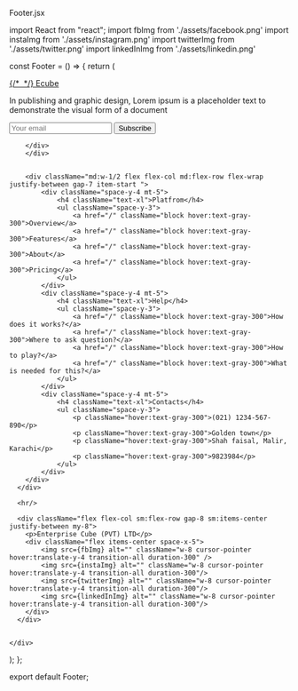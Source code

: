 Footer.jsx

import React from "react";
import fbImg from './assets/facebook.png'
import instaImg from './assets/instagram.png'
import twitterImg from './assets/twitter.png'
import linkedInImg from './assets/linkedin.png'

const Footer = () => {
  return (
    <div className="bg-[#010851] md:px-14 p-4 max-w-screen-2xl mx-auto text-white">
      <div className="my-12 flex flex-col md:flex-row gap-10">
        <div className="md:w-1/2 space-y-8" >
          <a
            href="/"
            className="text-2xl font-semibold flex items-center space-x-3 text-white"
          >
            {/* <img src={logo} alt=""  className='mr-20'/> */}
            Ecube
          </a>
          <p className="md:w-1/2">
            In publishing and graphic design, Lorem ipsum is a placeholder text
            to demonstrate the visual form of a document
          </p>
          <div>
          <input
            type="email"
            name="email"
            id="email"
            placeholder="Your email"
            className="bg-[#9a7af159] py-2 px-4 rounded-md focus:outline-none"
          />
          <input
            type="submit"
            value="Subscribe"
            className="px-4 py-2 bg-secondary rounded-md -ml-2 cursor-pointer hover:bg-white hover:text-primary duration-300 transition-all"
            />

        </div>
        </div>
        
        
        <div className="md:w-1/2 flex flex-col md:flex-row flex-wrap justify-between gap-7 item-start ">
            <div className="space-y-4 mt-5">
                <h4 className="text-xl">Platfrom</h4>
                <ul className="space-y-3">
                    <a href="/" className="block hover:text-gray-300">Overview</a>
                    <a href="/" className="block hover:text-gray-300">Features</a>
                    <a href="/" className="block hover:text-gray-300">About</a>
                    <a href="/" className="block hover:text-gray-300">Pricing</a>
                </ul>
            </div>
            <div className="space-y-4 mt-5">
                <h4 className="text-xl">Help</h4>
                <ul className="space-y-3">
                    <a href="/" className="block hover:text-gray-300">How does it works?</a>
                    <a href="/" className="block hover:text-gray-300">Where to ask question?</a>
                    <a href="/" className="block hover:text-gray-300">How to play?</a>
                    <a href="/" className="block hover:text-gray-300">What is needed for this?</a>
                </ul>
            </div>
            <div className="space-y-4 mt-5">
                <h4 className="text-xl">Contacts</h4>
                <ul className="space-y-3">
                    <p className="hover:text-gray-300">(021) 1234-567-890</p>
                    <p className="hover:text-gray-300">Golden town</p>
                    <p className="hover:text-gray-300">Shah faisal, Malir, Karachi</p>
                    <p className="hover:text-gray-300">9823984</p>
                </ul>
            </div>
        </div>
      </div>

      <hr/>

      <div className="flex flex-col sm:flex-row gap-8 sm:items-center justify-between my-8">
        <p>Enterprise Cube (PVT) LTD</p>
        <div className="flex items-center space-x-5">
            <img src={fbImg} alt="" className="w-8 cursor-pointer hover:translate-y-4 transition-all duration-300" />
            <img src={instaImg} alt="" className="w-8 cursor-pointer hover:translate-y-4 transition-all duration-300"/>
            <img src={twitterImg} alt="" className="w-8 cursor-pointer hover:translate-y-4 transition-all duration-300"/>
            <img src={linkedInImg} alt="" className="w-8 cursor-pointer hover:translate-y-4 transition-all duration-300"/>
        </div>
      </div>


    </div>
  );
};

export default Footer;
